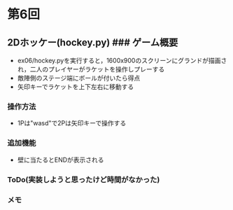 # 第6回
## 2Dホッケー(hockey.py) ### ゲーム概要
- ex06/hockey.pyを実行すると，1600x900のスクリーンにグランドが描画され，二人のプレイヤーがラケットを操作しプレーする
- 敵陣側のステージ端にボールが付いたら得点
- 矢印キーでラケットを上下左右に移動する
### 操作方法
- 1Pは"wasd"で2Pは矢印キーで操作する
### 追加機能
- 壁に当たるとENDが表示される
### ToDo(実装しようと思ったけど時間がなかった)
### メモ
